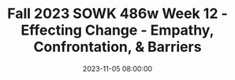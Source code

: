 ---
layout: single_presentation
name: fall-2023-sowk-486w-week-12-effecting-change-empathy-confrontation-barriers.md
title: "Fall 2023 SOWK 486w Week 12 - Effecting Change - Empathy, Confrontation, & Barriers"
date:  2023-11-05 08:00:00
presentation_id: 5XhM1a
permalink: /5XhM1a/
redirect_from:
  - /presentations/5XhM1a/fall-2023-sowk-486w-week-12-effecting-change-empathy-confrontation-barriers
slides: 
  - slide_name: deck-11601-large-0.jpeg
    slide_text: >
      <p>Effecting Change Empathy, Confrontation, &amp; Barriers
      Jacob Campbell, Ph.D. LICSW at Heritage University Fall 2023 SOWK 486w</p>
      
  - slide_name: deck-11601-large-1.jpeg
    slide_text: >
      <p>Agenda Plan for Week 13 Additive Empathy &amp; Interpretation Confrontation Barriers to change
      Jacob Campbell, Ph.D. LICSW at Heritage University
      Fall 2023 SOWK 486w</p>
      
  - slide_name: deck-11601-large-2.jpeg
    slide_text: >
      <p>w
      e each see the world differently
      Photo from Boating excursion from Margarita Island in Venezuela
      (Lieber, 1994)</p>
      
  - slide_name: deck-11601-large-3.jpeg
    slide_text: >
      <ol>
      <li>Individually write down words or phrases that give the word meaning to you 2. Share individual meanings with group members 3. Follow group process for de ning term for the group
      Success
      Freedom
      Morality
      Injustice
      Community
      Democracy
      Police
      Human rights
      Love
      Tolerance
      Prejudice
      Friend
      Sexism
      Family
      Racism
      (Lieber, 1994)
      fi
      Jacob Campbell, Ph.D. LICSW at Heritage University
      Fall 2023 SOWK 486w</li>
      </ol>
      
  - slide_name: deck-11601-large-4.jpeg
    slide_text: >
      <p>Types of Empathy Fundamental Expressions
      Emotional Empathy
      Cognitive Empathy
      expressed feeling and an understanding that infers or re ects clients’ emotions
      is the translation of such feelings into words
      (Hepworth, et al. 2022)
      fl
      Jacob Campbell, Ph.D. LICSW at Heritage University
      Fall 2023 SOWK 486w</p>
      
  - slide_name: deck-11601-large-5.jpeg
    slide_text: >
      <p>Components of Empathy Three Parts of Empathetic Responding We recognize ourselves as di erent and similar to the client Self-Awareness
      Skills in both turning on receptivity and turning it o Affective Sharing Person sharing something to respond to
      Empathy
      Mental Flexibility
      (Hepworth, et al. 2017)
      ff
      f
      Jacob Campbell, Ph.D. LICSW at Heritage University
      Fall 2023 SOWK 486w</p>
      
  - slide_name: deck-11601-large-6.jpeg
    slide_text: >
      <p>Interpretation is intended to help clients view their problems from a di erent perspective, thereby creating new possibilities for remedial courses of action
      Simple Re ection
      What the client knows about themselves ff
      Jacob Campbell, Ph.D. LICSW at Heritage University fl
      􀝻􀳾
      Going Beyond What the Client Has Expressed
      Additive Empathic Responses &amp; Interpretation
      Too Far (Hepworth, et al. 2022)
      Fall 2023 SOWK 486w</p>
      
  - slide_name: deck-11601-large-7.jpeg
    slide_text: >
      <p>Pitfalls of Additive Empathy
      (Hepworth, et al. 2022)
      Moderate Interpretations vs. Deep Interpretations
      • Working relationship has evolved • Engaged and ready for selfexploration
      • Pitch these responses to the edge of clients’ self-awareness
      • Avoid making several additive
      ff
      ff
      empathic responses in succession
      • Phrase interpretive responses in tentative terms
      • Note clients’ reactions after o ering the interpretation
      • Acknowledge your probable error &amp; respond empathically
      • Culturally di erences</p>
      
  - slide_name: deck-11601-large-8.jpeg
    slide_text: >
      <p>Ways of Using Additive Empathy What Context Do we Use it
      • Deeper feelings • Identify feelings implied or hinted at in clients’ verbal messages • To identify feelings that underlie surface emotions • To clarify the nature of feelings clients express only vaguely • To identify feelings manifested only nonverbally • Challenging beliefs stated as facts
      (Hepworth, et al. 2022) Jacob Campbell, Ph.D. LICSW at Heritage University
      Fall 2023 SOWK 486w</p>
      
  - slide_name: deck-11601-large-9.jpeg
    slide_text: >
      <p>Ways of Using Additive Empathy What Context Do we Use it
      • Deeper feelings • Underlying meanings of feelings, thoughts, and behavior • Wants and goals • Hidden purposes of behavior • Challenge beliefs stated as facts • Unrealized strengths and potentialities (Hepworth, et al. 2022) Jacob Campbell, Ph.D. LICSW at Heritage University
      Fall 2023 SOWK 486w</p>
      
  - slide_name: deck-11601-large-10.jpeg
    slide_text: >
      <p>Additive Empathy and Interpretation Practice with Client Statements Review Skill Development and Exercises for Addictive Empathy and Interpretation
      • What would you say
      Client Statements on pp.401-402.
      • Role-play saying it
      With a partner take turns going through each example and offering potential interpretations.
      • Feedback from
      group members
      After you have done these steps, look at and talk about the modeled responses
      (Hepworth et al. 2022, p. 397) Jacob Campbell, Ph.D. LICSW at Heritage University
      Fall 2023 SOWK 486w</p>
      
  - slide_name: deck-11601-large-11.jpeg
    slide_text: >
      <p>Confrontation A Range of Confrontation Skills
      SelfConfrontation
      Assertive Confrontation
      When clients, in response to social workers’ questions, re ect on the relationship between their behaviors and their own values.
      Social worker-initiated confrontation in which the connection between troubling thoughts, plans, values, and beliefs is stated in declarative form, connecting them explicitly for the client.
      (Hepworth, et al. 2022)
      fl
      Jacob Campbell, Ph.D. LICSW at Heritage University
      Fall 2023 SOWK 486w</p>
      
  - slide_name: deck-11601-large-12.jpeg
    slide_text: >
      <p>Effective Assertive Confrontation • Expression of concern • A description of the client’s purported goal, belief, or commitment • The behavior (or absence of behavior) that is inconsistent or discrepant with the goal, belief, or commitment
      • The probable negative outcomes of the discrepant behavior
      (Hepworth, et al. 2022) Jacob Campbell, Ph.D. LICSW at Heritage University
      Fall 2023 SOWK 486w</p>
      
  - slide_name: deck-11601-large-13.jpeg
    slide_text: >
      <p>Effective Assertive Confrontation Illustrative Example
      I am concerned because you
      (want, believe, are striving to) _____________________
      (describe desired outcome) ________________________________________________ (describe discrepant action, behavior, or inaction) but you _________________________________________ probable negative consequences) is likely to produce (describe _______________________________
      Review Skill Development and Exercises for Confrontation: Situations and Dialog on pp.403-404.
      With a partner take turns role playing responses and talking through the examples.
      (Hepworth et al. 2022, p. 397) Jacob Campbell, Ph.D. LICSW at Heritage University
      Fall 2023 SOWK 486w</p>
      
  - slide_name: deck-11601-large-14.jpeg
    slide_text: >
      <p>Barriers to Change What Gets in the Way Sometimes
      • Problematic social worker behavior • Cross-racial and cross-cultural experiences • Di culties establishing trust • Transference • Countertransference
      (Hepworth, et al. 2022)
      ffi
      Jacob Campbell, Ph.D. LICSW at Heritage University
      Fall 2023 SOWK 486w</p>
      
  - slide_name: deck-11601-large-15.jpeg
    slide_text: >
      <p>Death Therapy - Counter-transference What About Bob?</p>
      
  - slide_name: deck-11601-large-16.jpeg
    slide_text: >
      <p>Reactance Theory The Larger the Loss, the Larger the Reaction Mental Effects: Perceptual or judgmental changes
      Importance of freedom
      Reactance Magnitude of threat to freedom
      Behavioral Effects: Opposition, aggression, etc.
      (Brehm, 1972) Jacob Campbell, Ph.D. LICSW at Heritage University
      Fall 2023 SOWK 486w</p>
      
  - slide_name: deck-11601-large-17.jpeg
    slide_text: >
      <p>Hope
      Person Driven Many Pathways
      Respect
      Strengths &amp; Responsibilities
      Working De nition of Recovery
      Holistic
      SAMHSA Addresses Trauma
      Peer Support Culture
      Relational
      (SAMHSA, 2012)
      fi
      Jacob Campbell, Ph.D. LICSW at Heritage University
      Fall 2023 SOWK 486w</p>
      
  - slide_name: deck-11601-large-18.jpeg
    slide_text: >
      <p>Person Driven
      Hope
      Many Pathways
      Respect
      Strengths &amp; Responsibilities
      Working De nition of Recovery
      Recovery is real Holistic
      SAMHSA Addresses Trauma
      Peer Support Culture
      Recovery emerges from hope
      Relational
      People can and do overcome Hope is internalized Hope is the catalyst of the recovery process
      (SAMHSA, 2012)
      fi
      Jacob Campbell, Ph.D. LICSW at Heritage University
      Fall 2023 SOWK 486w</p>
      
  - slide_name: deck-11601-large-19.jpeg
    slide_text: >
      <p>Hope Person Driven Many Pathways
      Respect
      Strengths &amp; Responsibilities
      Working De nition of Recovery
      Recovery is real Holistic
      SAMHSA Addresses Trauma
      Peer Support Culture
      Recovery emerges from hope
      Relational
      People can and do overcome Hope is internalized Hope is the catalyst of the recovery process
      (SAMHSA, 2012)
      fi
      Jacob Campbell, Ph.D. LICSW at Heritage University
      Fall 2023 SOWK 486w</p>
      
  - slide_name: deck-11601-large-20.jpeg
    slide_text: >
      <p>Person Driven Hope Many Pathways
      Respect
      Strengths &amp; Responsibilities
      Working De nition of Recovery
      Holistic
      SAMHSA Addresses Trauma
      Peer Support Culture
      Relational
      Recovery is person-driven Foundation for recovery Assists recovery and resilience Empowering and providing resources
      (SAMHSA, 2012)
      fi
      Jacob Campbell, Ph.D. LICSW at Heritage University
      Fall 2023 SOWK 486w</p>
      
  - slide_name: deck-11601-large-21.jpeg
    slide_text: >
      <p>Individuals are unique Hope
      Pathways are highly personalized
      Person Driven
      Many Pathways
      Respect
      Strengths &amp; Responsibilities
      Working De nition of Recovery
      Must foster resilience Holistic
      SAMHSA Addresses Trauma
      Peer Support Culture
      Recovery is non-linear
      Relational
      Focus on abstinence Creating a supportive environment
      Recovery occurs via many pathways
      (SAMHSA, 2012)
      fi
      Jacob Campbell, Ph.D. LICSW at Heritage University
      Fall 2023 SOWK 486w</p>
      
  - slide_name: deck-11601-large-22.jpeg
    slide_text: >
      <p>Hope
      Person Driven Many Pathways
      Respect
      Strengths &amp; Responsibilities
      Recovery is holistic
      Working De nition of Recovery
      Holistic
      SAMHSA Addresses Trauma
      Peer Support Culture
      Encompasses an individual’s whole life
      Relational
      Addresses a range of areas Integrated and coordinated services and supports
      (SAMHSA, 2012)
      fi
      Jacob Campbell, Ph.D. LICSW at Heritage University
      Fall 2023 SOWK 486w</p>
      
  - slide_name: deck-11601-large-23.jpeg
    slide_text: >
      <p>Hope
      Person Driven Many Pathways
      Respect
      Strengths &amp; Responsibilities
      Working De nition of Recovery
      Holistic
      SAMHSA Addresses Trauma Culture
      Relational
      Recovery is supported by peers and allies Mutual support and mutual aid groups Developing a sense of belonging
      Peer Support
      Using peer operated supports &amp; services Very important for children with behavioral health problems
      (SAMHSA, 2012)
      fi
      Jacob Campbell, Ph.D. LICSW at Heritage University
      Fall 2023 SOWK 486w</p>
      
  - slide_name: deck-11601-large-24.jpeg
    slide_text: >
      <p>Hope
      Person Driven Many Pathways
      Respect
      Strengths &amp; Responsibilities
      Working De nition of Recovery
      Holistic
      SAMHSA Addresses Trauma
      Peer Support Culture
      Relational
      Recovery is supported through relationship and social networks Presence and involvement of people who believe in the person’s ability to recover Through relationships people engage in new roles
      (SAMHSA, 2012)
      fi
      Jacob Campbell, Ph.D. LICSW at Heritage University
      Fall 2023 SOWK 486w</p>
      
  - slide_name: deck-11601-large-25.jpeg
    slide_text: >
      <p>Hope
      Person Driven Many Pathways
      Respect
      Strengths &amp; Responsibilities
      Working De nition of Recovery
      Holistic
      SAMHSA Addresses Trauma
      Recovery is culturally-based and influenced Services should be culturally grounded
      Peer Support Relational
      Culture (SAMHSA, 2012)
      fi
      Jacob Campbell, Ph.D. LICSW at Heritage University
      Fall 2023 SOWK 486w</p>
      
  - slide_name: deck-11601-large-26.jpeg
    slide_text: >
      <p>Hope
      Person Driven Many Pathways
      Respect
      Strengths &amp; Responsibilities
      Working De nition of Recovery
      Holistic
      SAMHSA Peer Support Addresses Trauma
      Culture
      Recovery is supported by addressing trauma Trauma is often a precursor to or associated concerns
      Relational
      Should be traumainformed
      (SAMHSA, 2012)
      fi
      Jacob Campbell, Ph.D. LICSW at Heritage University
      Fall 2023 SOWK 486w</p>
      
  - slide_name: deck-11601-large-27.jpeg
    slide_text: >
      <p>Hope
      Person Driven Many Pathways
      Respect
      Strengths &amp; Responsibilities
      Working De nition of Recovery
      Holistic
      Have strengths and resources
      SAMHSA Addresses Trauma
      Peer Support Culture
      Recovery involves individual, family, and community strengths and responsibility
      Relational
      Empowerment Communities have responsibilities to provide opportunities and resources Work collectively
      (SAMHSA, 2012)
      fi
      Jacob Campbell, Ph.D. LICSW at Heritage University
      Fall 2023 SOWK 486w</p>
      
  - slide_name: deck-11601-large-28.jpeg
    slide_text: >
      <p>Hope
      Respect
      Person Driven Many Pathways
      Strengths &amp; Responsibilities
      Working De nition of Recovery
      Holistic
      SAMHSA Addresses Trauma
      Peer Support Culture
      Recovery is based on respect
      Relational
      Focus on protecting rights and eliminating discrimination Steps towards recovery take great courage Self acceptance
      (SAMHSA, 2012)
      fi
      Jacob Campbell, Ph.D. LICSW at Heritage University
      Fall 2023 SOWK 486w</p>
      
presentation_description: >
  <p>In week 12, we look to develop strategies for how to impact change with our clients. This is generally the goal with most services we provide as social workers. To understand how we affect change, we will look at the following:</p>
  <ul>
  <li>Additive Empathy &amp; Interpretation</li>
  <li>Confrontation</li>
  <li>Barriers to change</li>
  </ul>
  
downloadable_slides: deck-11601.pdf
slides_count: 29
header:
  teaser: deck-11601-thumb-0.jpeg
presentation_video:
location: "Heritage University"
tags:
  - Heritage University
  - BASW Program
  - SOWK 486w
---
